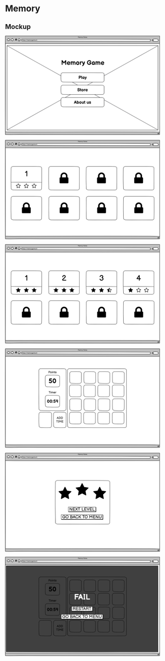# Memory
## Mockup
![](img/mockup/start_page.png)

![](img/mockup/game_level_map.png)

![](img/mockup/game_level_map_2.png)

![](img/mockup/memory.png)

![](img/mockup/level_success.png)

![](img/mockup/level_fail.png)
